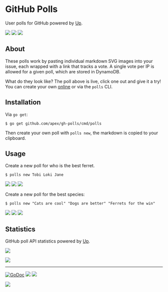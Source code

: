 # GitHub Polls

User polls for GitHub powered by [Up](https://github.com/apex/up).

[![](https://gh-polls.com/poll/01BM2T00TMSDTZWJ1RP6TQF200/Option%20A)](https://gh-polls.com/poll/01BM2T00TMSDTZWJ1RP6TQF200/Option%20A/vote)
[![](https://gh-polls.com/poll/01BM2T00TMSDTZWJ1RP6TQF200/Option%20B)](https://gh-polls.com/poll/01BM2T00TMSDTZWJ1RP6TQF200/Option%20B/vote)
[![](https://gh-polls.com/poll/01BM2T00TMSDTZWJ1RP6TQF200/Option%20C)](https://gh-polls.com/poll/01BM2T00TMSDTZWJ1RP6TQF200/Option%20C/vote)

## About

These polls work by pasting individual markdown SVG images into your issue, each wrapped with a link that tracks a vote. A single vote per IP is allowed for a given poll, which are stored in DynamoDB.

What do they look like? The poll above is live, click one out and give it a try! You can create your own [online](http://gh-polls.netlify.com/) or via the `polls` CLI.

## Installation

Via `go get`:

```
$ go get github.com/apex/gh-polls/cmd/polls
```

Then create your own poll with `polls new`, the markdown is copied to your clipboard.

## Usage

Create a new poll for who is the best ferret.

```
$ polls new Tobi Loki Jane
```

[![](https://gh-polls.com/poll/01BM2ZHFZXYKQV9N3HNFXCBH3N/Tobi)](https://gh-polls.com/poll/01BM2ZHFZXYKQV9N3HNFXCBH3N/Tobi/vote)
[![](https://gh-polls.com/poll/01BM2ZHFZXYKQV9N3HNFXCBH3N/Loki)](https://gh-polls.com/poll/01BM2ZHFZXYKQV9N3HNFXCBH3N/Loki/vote)
[![](https://gh-polls.com/poll/01BM2ZHFZXYKQV9N3HNFXCBH3N/Jane)](https://gh-polls.com/poll/01BM2ZHFZXYKQV9N3HNFXCBH3N/Jane/vote)

Create a new poll for the best species:

```
$ polls new "Cats are cool" "Dogs are better" "Ferrets for the win"
```

[![](https://gh-polls.com/poll/01BM2ZHPN7BA19X15SQDGX4D88/Cats%20are%20cool)](https://gh-polls.com/poll/01BM2ZHPN7BA19X15SQDGX4D88/Cats%20are%20cool/vote)
[![](https://gh-polls.com/poll/01BM2ZHPN7BA19X15SQDGX4D88/Dogs%20are%20better)](https://gh-polls.com/poll/01BM2ZHPN7BA19X15SQDGX4D88/Dogs%20are%20better/vote)
[![](https://gh-polls.com/poll/01BM2ZHPN7BA19X15SQDGX4D88/Ferrets%20for%20the%20win)](https://gh-polls.com/poll/01BM2ZHPN7BA19X15SQDGX4D88/Ferrets%20for%20the%20win/vote)

## Statistics

GitHub poll API statistics powered by [Up](https://github.com/apex/up).

![](https://q3qxtefzqa.execute-api.us-west-2.amazonaws.com/production/timeseries/start:-1M/title:Requests/max-points:750)

![](https://q3qxtefzqa.execute-api.us-west-2.amazonaws.com/production/timeseries/title:Latency/start:-1M/metric:Latency/stat:Average/x-suffix:%20ms/max-points:750)

---

[![GoDoc](https://godoc.org/github.com/apex/gh-polls?status.svg)](https://godoc.org/github.com/apex/gh-polls)
![](https://img.shields.io/badge/license-MIT-blue.svg)
![](https://img.shields.io/badge/status-experimental-orange.svg)

<a href="https://apex.sh"><img src="http://tjholowaychuk.com:6000/svg/sponsor"></a>
